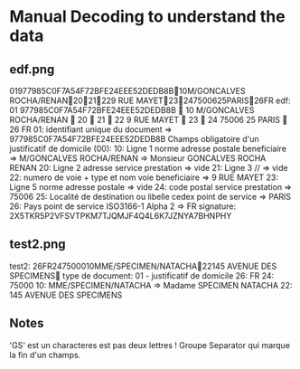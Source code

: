 # Manual Decoding to understand the data

## edf.png

01977985C0F7A54F72BFE24EEE52DEDB8B10M/GONCALVES ROCHA/RENAN2021229 RUE MAYET23247500625PARIS26FR
edf: 01 977985C0F7A54F72BFE24EEE52DEDB8B  10 M/GONCALVES ROCHA/RENAN  20  21  22 9 RUE MAYET  23  24 75006 25 PARIS  26 FR
01: identifiant unique du document => 977985C0F7A54F72BFE24EEE52DEDB8B
Champs obligatoire d'un justificatif de domicile (00):
10: Ligne 1 norme adresse postale beneficiaire => M/GONCALVES ROCHA/RENAN => Monsieur GONCALVES ROCHA RENAN
20: Ligne 2 adresse service prestation => vide
21: Ligne 3 // => vide
22: numero de voie + type et nom voie beneficiaire => 9 RUE MAYET
23: Ligne 5 norme adresse postale => vide
24: code postal service prestation => 75006
25: Localité de destination ou libelle cedex point de service => PARIS
26: Pays point de service ISO3166-1 Alpha 2 => FR
signature: 2X5TKR5P2VFSVTPKM7TJQMJF4Q4L6K7JZNYA7BHNPHY

## test2.png

test2: 26FR247500010MME/SPECIMEN/NATACHA22145 AVENUE DES SPECIMENS
type de document: 01 - justificatif de domicile
26: FR
24: 75000
10: MME/SPECIMEN/NATACHA => Madame SPECIMEN NATACHA
22: 145 AVENUE DES SPECIMENS

## Notes

'GS' est un characteres est pas deux lettres ! Groupe Separator qui marque la fin d'un champs.
